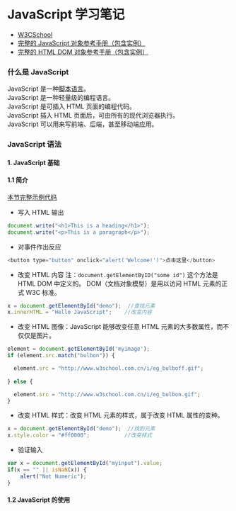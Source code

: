 # JavaScript 学习笔记

- [W3CSchool](http://www.w3school.com.cn/js/index.asp)
- [完整的 JavaScript 对象参考手册（包含实例）](http://www.w3school.com.cn/jsref/index.asp)
- [完整的 HTML DOM 对象参考手册（包含实例）](http://www.w3school.com.cn/jsref/index.asp)

### 什么是 JavaScript

JavaScript 是一种[脚本语言](https://zh.wikipedia.org/wiki/脚本语言)。
<br>
JavaScript 是一种轻量级的编程语言。
<br>
JavaScript 是可插入 HTML 页面的编程代码。
<br>
JavaScript 插入 HTML 页面后，可由所有的现代浏览器执行。
<br>
JavaScript 可以用来写前端、后端，甚至移动端应用。
<br>

### JavaScript 语法
#### 1. JavaScript 基础
#### 1.1 简介
[本节完整示例代码](./JavaScriptExamples/html/01_intro.html)

- 写入 HTML 输出
``` JavaScript
document.write("<h1>This is a heading</h1>");
document.write("<p>This is a paragraph</p>");
```

- 对事件作出反应
``` JavaScript
<button type="button" onclick="alert('Welcome!')">点击这里</button>
```

- 改变 HTML 内容
注：`document.getElementByID("some id")` 这个方法是 HTML DOM 中定义的。
    DOM（文档对象模型）是用以访问 HTML 元素的正式 W3C 标准。
``` JavaScript
x = document.getElementById("demo");  //查找元素
x.innerHTML = "Hello JavaScript";    //改变内容
```

- 改变 HTML 图像：JavaScript 能够改变任意 HTML 元素的大多数属性，而不仅仅是图片。
``` JavaScript
element = document.getElementById('myimage');
if (element.src.match("bulbon")) {

  element.src = "http://www.w3school.com.cn/i/eg_bulboff.gif";
  
} else {

  element.src = "http://www.w3school.com.cn/i/eg_bulbon.gif";
}
```

- 改变 HTML 样式：改变 HTML 元素的样式，属于改变 HTML 属性的变种。
``` JavaScript
x = document.getElementById("demo");  //找到元素
x.style.color = "#ff0000";           //改变样式
```

- 验证输入
``` JavaScript
var x = document.getElementById("myinput").value;
if(x == "" || isNaN(x)) {
	alert("Not Numeric");
}

```

#### 1.2 JavaScript 的使用
